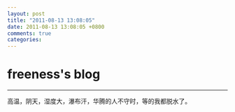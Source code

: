```yaml
---
layout: post
title: "2011-08-13 13:08:05"
date: 2011-08-13 13:08:05 +0800
comments: true
categories: 
---
```


# freeness's blog

----------

>
高温，阴天，湿度大，瀑布汗，华腾的人不守时，等的我都脱水了。